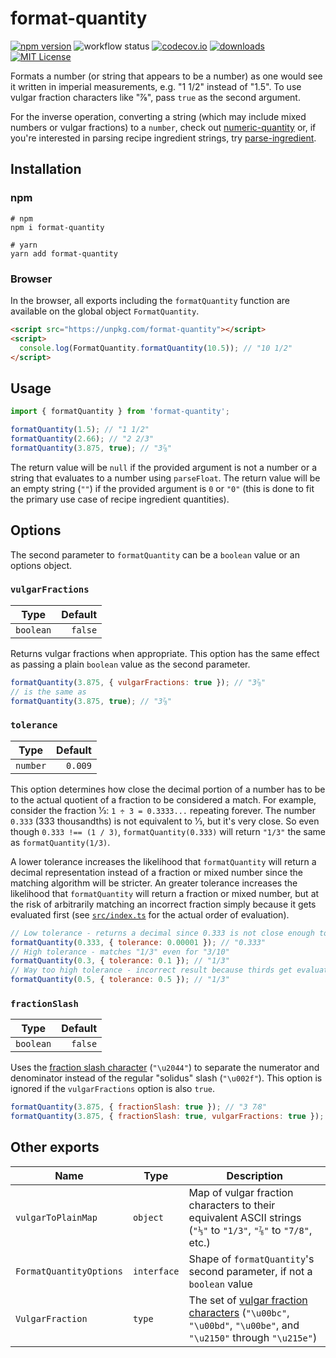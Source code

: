 # format-quantity

[![npm version](https://badge.fury.io/js/format-quantity.svg)](//npmjs.com/package/format-quantity)
![workflow status](https://github.com/jakeboone02/format-quantity/workflows/Continuous%20Integration/badge.svg)
[![codecov.io](https://codecov.io/github/jakeboone02/format-quantity/coverage.svg?branch=master)](https://codecov.io/github/jakeboone02/format-quantity?branch=master)
[![downloads](https://img.shields.io/npm/dm/format-quantity.svg)](http://npm-stat.com/charts.html?package=format-quantity&from=2015-08-01)
[![MIT License](https://img.shields.io/npm/l/format-quantity.svg)](http://opensource.org/licenses/MIT)

Formats a number (or string that appears to be a number) as one would see it written in imperial measurements, e.g. "1 1/2" instead of "1.5". To use vulgar fraction characters like "⅞", pass `true` as the second argument.

For the inverse operation, converting a string (which may include mixed numbers or vulgar fractions) to a `number`, check out [numeric-quantity](https://www.npmjs.com/package/numeric-quantity) or, if you're interested in parsing recipe ingredient strings, try [parse-ingredient](https://www.npmjs.com/package/parse-ingredient).

## Installation

### npm

```shell
# npm
npm i format-quantity

# yarn
yarn add format-quantity
```

### Browser

In the browser, all exports including the `formatQuantity` function are available on the global object `FormatQuantity`.

```html
<script src="https://unpkg.com/format-quantity"></script>
<script>
  console.log(FormatQuantity.formatQuantity(10.5)); // "10 1/2"
</script>
```

## Usage

```js
import { formatQuantity } from 'format-quantity';

formatQuantity(1.5); // "1 1/2"
formatQuantity(2.66); // "2 2/3"
formatQuantity(3.875, true); // "3⅞"
```

The return value will be `null` if the provided argument is not a number or a string that evaluates to a number using `parseFloat`. The return value will be an empty string (`""`) if the provided argument is `0` or `"0"` (this is done to fit the primary use case of recipe ingredient quantities).

## Options

The second parameter to `formatQuantity` can be a `boolean` value or an options object.

### `vulgarFractions`

| Type      | Default |
| --------- | ------: |
| `boolean` | `false` |

Returns vulgar fractions when appropriate. This option has the same effect as passing a plain `boolean` value as the second parameter.

```js
formatQuantity(3.875, { vulgarFractions: true }); // "3⅞"
// is the same as
formatQuantity(3.875, true); // "3⅞"
```

### `tolerance`

| Type     | Default |
| -------- | ------: |
| `number` | `0.009` |

This option determines how close the decimal portion of a number has to be to the actual quotient of a fraction to be considered a match. For example, consider the fraction 1⁄3: `1 ÷ 3 = 0.3333...` repeating forever. The number `0.333` (333 thousandths) is not equivalent to 1⁄3, but it's very close. So even though `0.333 !== (1 / 3)`, `formatQuantity(0.333)` will return `"1/3"` the same as `formatQuantity(1/3)`.

A lower tolerance increases the likelihood that `formatQuantity` will return a decimal representation instead of a fraction or mixed number since the matching algorithm will be stricter. An greater tolerance increases the likelihood that `formatQuantity` will return a fraction or mixed number, but at the risk of arbitrarily matching an incorrect fraction simply because it gets evaluated first (see [`src/index.ts`](src/index.ts) for the actual order of evaluation).

```js
// Low tolerance - returns a decimal since 0.333 is not close enough to 1/3
formatQuantity(0.333, { tolerance: 0.00001 }); // "0.333"
// High tolerance - matches "1/3" even for "3/10"
formatQuantity(0.3, { tolerance: 0.1 }); // "1/3"
// Way too high tolerance - incorrect result because thirds get evaluated before halves
formatQuantity(0.5, { tolerance: 0.5 }); // "1/3"
```

### `fractionSlash`

| Type      | Default |
| --------- | ------: |
| `boolean` | `false` |

Uses the [fraction slash character](<https://en.wikipedia.org/wiki/Slash_(punctuation)#Fractions>) (`"\u2044"`) to separate the numerator and denominator instead of the regular "solidus" slash (`"\u002f"`). This option is ignored if the `vulgarFractions` option is also `true`.

```js
formatQuantity(3.875, { fractionSlash: true }); // "3 7⁄8"
formatQuantity(3.875, { fractionSlash: true, vulgarFractions: true }); // "3⅞"
```

## Other exports

| Name                    | Type        | Description                                                                                                                                                 |
| ----------------------- | ----------- | ----------------------------------------------------------------------------------------------------------------------------------------------------------- |
| `vulgarToPlainMap`      | `object`    | Map of vulgar fraction characters to their equivalent ASCII strings (`"⅓"` to `"1/3"`, `"⅞"` to `"7/8"`, etc.)                                              |
| `FormatQuantityOptions` | `interface` | Shape of `formatQuantity`'s second parameter, if not a `boolean` value                                                                                      |
| `VulgarFraction`        | `type`      | The set of [vulgar fraction characters](https://en.wikipedia.org/wiki/Number_Forms) (`"\u00bc"`, `"\u00bd"`, `"\u00be"`, and `"\u2150"` through `"\u215e"`) |
